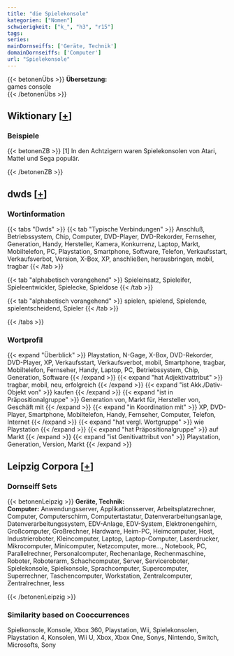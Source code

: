 ```yaml
---
title: "die Spielekonsole"
kategorien: ["Nomen"]
schwierigkeit: ["k_", "h3", "r15"]
tags:
series:
mainDornseiffs: ['Geräte, Technik']
domainDornseiffs: ['Computer']
url: "Spielekonsole"
---
```


{{< betonenÜbs >}}
**Übersetzung:**  
games  console  
{{< /betonenÜbs >}}

## Wiktionary [[+](https://de.wiktionary.org/wiki/Spielekonsole)]

### Beispiele
{{< betonenZB >}}
[1] In den Achtzigern waren Spielekonsolen von Atari, Mattel und Sega populär.  

{{< /betonenZB >}}


## dwds [[+](https://www.dwds.de/wb/Spielekonsole)]

### Wortinformation
{{< tabs "Dwds" >}}
{{< tab "Typische Verbindungen" >}}
Anschluß, Betriebssystem, Chip, Computer, DVD-Player, DVD-Rekorder, Fernseher, Generation, Handy, Hersteller, Kamera, Konkurrenz, Laptop, Markt, Mobiltelefon, PC, Playstation, Smartphone, Software, Telefon, Verkaufsstart, Verkaufsverbot, Version, X-Box, XP, anschließen, herausbringen, mobil, tragbar
{{< /tab >}}

{{< tab "alphabetisch vorangehend" >}}
Spieleinsatz, Spieleifer, Spieleentwickler, Spielecke, Spieldose
{{< /tab >}}

{{< tab "alphabetisch vorangehend" >}}
spielen, spielend, Spielende, spielentscheidend, Spieler
{{< /tab >}}

{{< /tabs >}}

### Wortprofil
{{< expand "Überblick" >}} Playstation, N-Gage, X-Box, DVD-Rekorder, DVD-Player, XP, Verkaufsstart, Verkaufsverbot, mobil, Smartphone, tragbar, Mobiltelefon, Fernseher, Handy, Laptop, PC, Betriebssystem, Chip, Generation, Software {{< /expand >}}
{{< expand "hat Adjektivattribut" >}} tragbar, mobil, neu, erfolgreich {{< /expand >}}
{{< expand "ist Akk./Dativ-Objekt von" >}} kaufen {{< /expand >}}
{{< expand "ist in Präpositionalgruppe" >}} Generation von, Markt für, Hersteller von, Geschäft mit {{< /expand >}}
{{< expand "in Koordination mit" >}} XP, DVD-Player, Smartphone, Mobiltelefon, Handy, Fernseher, Computer, Telefon, Internet {{< /expand >}}
{{< expand "hat vergl. Wortgruppe" >}} wie Playstation {{< /expand >}}
{{< expand "hat Präpositionalgruppe" >}} auf Markt {{< /expand >}}
{{< expand "ist Genitivattribut von" >}} Playstation, Generation, Version, Markt {{< /expand >}}

## Leipzig Corpora [[+](https://corpora.uni-leipzig.de/en/res?word=Spielekonsole&corpusId=deu_newscrawl-public_2018)]

### Dornseiff Sets
{{< betonenLeipzig >}}
**Geräte, Technik:**  
**Computer:** Anwendungsserver, Applikationsserver, Arbeitsplatzrechner, Computer, Computerschirm, Computertastatur, Datenverarbeitungsanlage, Datenverarbeitungssystem, EDV-Anlage, EDV-System, Elektronengehirn, Großcomputer, Großrechner, Hardware, Heim-PC, Heimcomputer, Host, Industrieroboter, Kleincomputer, Laptop, Laptop-Computer, Laserdrucker, Mikrocomputer, Minicomputer, Netzcomputer, more..., Notebook, PC, Parallelrechner, Personalcomputer, Rechenanlage, Rechenmaschine, Roboter, Roboterarm, Schachcomputer, Server, Serviceroboter, Spielekonsole, Spielkonsole, Sprachcomputer, Supercomputer, Superrechner, Taschencomputer, Workstation, Zentralcomputer, Zentralrechner, less  

{{< /betonenLeipzig >}}

### Similarity based on Cooccurrences
Spielkonsole, Konsole, Xbox 360, Playstation, Wii, Spielekonsolen, Playstation 4, Konsolen, Wii U, Xbox, Xbox One, Sonys, Nintendo, Switch, Microsofts, Sony

